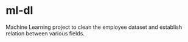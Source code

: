 # ml-dl
Machine Learning project to clean the employee dataset and establish relation between various fields.
